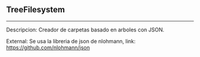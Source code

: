 ## TreeFilesystem ##
--------------------
Descripcion:
Creador de carpetas basado en arboles con JSON.


External:
Se usa la libreria de json de nlohmann, link: https://github.com/nlohmann/json